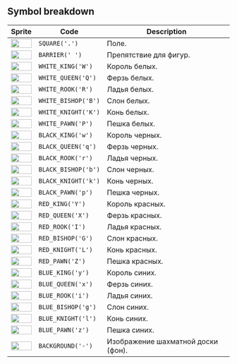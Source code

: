 <meta charset="UTF-8">

## Symbol breakdown
| Sprite | Code | Description |
| -------- | -------- | -------- |
|<img src="/codenjoy-contest/resources/chess/sprite/square.png" style="height:100%;" /> | `SQUARE('.')` | Поле. | 
|<img src="/codenjoy-contest/resources/chess/sprite/barrier.png" style="height:100%;" /> | `BARRIER(' ')` | Препятствие для фигур. | 
|<img src="/codenjoy-contest/resources/chess/sprite/white_king.png" style="height:100%;" /> | `WHITE_KING('W')` | Король белых. | 
|<img src="/codenjoy-contest/resources/chess/sprite/white_queen.png" style="height:100%;" /> | `WHITE_QUEEN('Q')` | Ферзь белых. | 
|<img src="/codenjoy-contest/resources/chess/sprite/white_rook.png" style="height:100%;" /> | `WHITE_ROOK('R')` | Ладья белых. | 
|<img src="/codenjoy-contest/resources/chess/sprite/white_bishop.png" style="height:100%;" /> | `WHITE_BISHOP('B')` | Слон белых. | 
|<img src="/codenjoy-contest/resources/chess/sprite/white_knight.png" style="height:100%;" /> | `WHITE_KNIGHT('K')` | Конь белых. | 
|<img src="/codenjoy-contest/resources/chess/sprite/white_pawn.png" style="height:100%;" /> | `WHITE_PAWN('P')` | Пешка белых. | 
|<img src="/codenjoy-contest/resources/chess/sprite/black_king.png" style="height:100%;" /> | `BLACK_KING('w')` | Король черных. | 
|<img src="/codenjoy-contest/resources/chess/sprite/black_queen.png" style="height:100%;" /> | `BLACK_QUEEN('q')` | Ферзь черных. | 
|<img src="/codenjoy-contest/resources/chess/sprite/black_rook.png" style="height:100%;" /> | `BLACK_ROOK('r')` | Ладья черных. | 
|<img src="/codenjoy-contest/resources/chess/sprite/black_bishop.png" style="height:100%;" /> | `BLACK_BISHOP('b')` | Слон черных. | 
|<img src="/codenjoy-contest/resources/chess/sprite/black_knight.png" style="height:100%;" /> | `BLACK_KNIGHT('k')` | Конь черных. | 
|<img src="/codenjoy-contest/resources/chess/sprite/black_pawn.png" style="height:100%;" /> | `BLACK_PAWN('p')` | Пешка черных. | 
|<img src="/codenjoy-contest/resources/chess/sprite/red_king.png" style="height:100%;" /> | `RED_KING('Y')` | Король красных. | 
|<img src="/codenjoy-contest/resources/chess/sprite/red_queen.png" style="height:100%;" /> | `RED_QUEEN('X')` | Ферзь красных. | 
|<img src="/codenjoy-contest/resources/chess/sprite/red_rook.png" style="height:100%;" /> | `RED_ROOK('I')` | Ладья красных. | 
|<img src="/codenjoy-contest/resources/chess/sprite/red_bishop.png" style="height:100%;" /> | `RED_BISHOP('G')` | Слон красных. | 
|<img src="/codenjoy-contest/resources/chess/sprite/red_knight.png" style="height:100%;" /> | `RED_KNIGHT('L')` | Конь красных. | 
|<img src="/codenjoy-contest/resources/chess/sprite/red_pawn.png" style="height:100%;" /> | `RED_PAWN('Z')` | Пешка красных. | 
|<img src="/codenjoy-contest/resources/chess/sprite/blue_king.png" style="height:100%;" /> | `BLUE_KING('y')` | Король синих. | 
|<img src="/codenjoy-contest/resources/chess/sprite/blue_queen.png" style="height:100%;" /> | `BLUE_QUEEN('x')` | Ферзь синих. | 
|<img src="/codenjoy-contest/resources/chess/sprite/blue_rook.png" style="height:100%;" /> | `BLUE_ROOK('i')` | Ладья синих. | 
|<img src="/codenjoy-contest/resources/chess/sprite/blue_bishop.png" style="height:100%;" /> | `BLUE_BISHOP('g')` | Слон синих. | 
|<img src="/codenjoy-contest/resources/chess/sprite/blue_knight.png" style="height:100%;" /> | `BLUE_KNIGHT('l')` | Конь синих. | 
|<img src="/codenjoy-contest/resources/chess/sprite/blue_pawn.png" style="height:100%;" /> | `BLUE_PAWN('z')` | Пешка синих. | 
|<img src="/codenjoy-contest/resources/chess/sprite/background.png" style="height:100%;" /> | `BACKGROUND('-')` | Изображение шахматной доски (фон). | 
